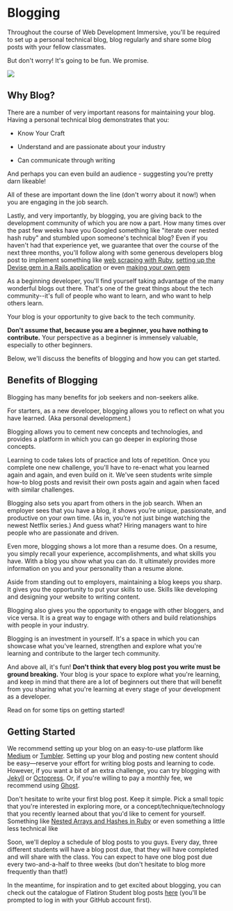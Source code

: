 # Blogging

Throughout the course of Web Development Immersive, you'll be required to set up a personal technical blog, blog regularly and share some blog posts with your fellow classmates. 

But don't worry! It's going to be fun. We promise. 

![](http://readme-pics.s3.amazonaws.com/cat_3.jpg)

## Why Blog?

There are a number of very important reasons for maintaining your blog. Having a personal technical blog demonstrates that you:

* Know Your Craft

* Understand and are passionate about your industry

* Can communicate through writing

And perhaps you can even build an audience - suggesting you’re pretty darn likeable!

All of these are important down the line (don't worry about it now!) when you are engaging in the job search. 

Lastly, and very importantly, by blogging, you are giving back to the development community of which you are now a part. How many times over the past few weeks have you Googled something like "iterate over nested hash ruby" and stumbled upon someone's technical blog? Even if you haven't had that experience yet, we guarantee that over the course of the next three months, you'll follow along with some generous developers blog post to implement something like [web scraping with Ruby](https://medium.com/@LindaHaviv/the-beginner-s-guide-scraping-in-ruby-cheat-sheet-c4f9c26d1b8c#.kkwe918o4), [setting up the Devise gem in a Rails application](https://medium.com/@sherriously/switching-from-standard-bcrypt-rails-authentication-to-devise-1fd0e910bdda#.fj8ckgksq) or even [making your own gem](http://www.thegreatcodeadventure.com/lets-make-a-gem/)

As a beginning developer, you'll find yourself taking advantage of the many wonderful blogs out there. That's one of the great things about the tech community--it's full of people who want to learn, and who want to help others learn. 

Your blog is your opportunity to give back to the tech community. 

**Don't assume that, because you are a beginner, you have nothing to contribute.** Your perspective as a beginner is immensely valuable, especially to other beginners. 

Below, we'll discuss the benefits of blogging and how you can get started. 

## Benefits of Blogging

Blogging has many benefits for job seekers and non-seekers alike.

For starters, as a new developer, blogging allows you to reflect on what you have learned. (Aka personal development.)

Blogging allows you to cement new concepts and technologies, and provides a platform in which you can go deeper in exploring those concepts. 

Learning to code takes lots of practice and lots of repetition. Once you complete one new challenge, you'll have to re-enact what you learned again and again, and even build on it. We've seen students write simple how-to blog posts and revisit their own posts again and again when faced with similar challenges. 

Blogging also sets you apart from others in the job search. When an employer sees that you have a blog, it shows you’re unique, passionate, and productive on your own time. (As in, you’re not just binge watching the newest Netflix series.) And guess what? Hiring managers want to hire people who are passionate and driven.

Even more, blogging shows a lot more than a resume does. On a resume, you simply recall your experience, accomplishments, and what skills you have. With a blog you show what you can do. It ultimately provides more information on you and your personality than a resume alone.

Aside from standing out to employers, maintaining a blog keeps you sharp. It gives you the opportunity to put your skills to use. Skills like developing and designing your website to writing content. 

Blogging also gives you the opportunity to engage with other bloggers, and vice versa. It is a great way to engage with others and build relationships with people in your industry.

Blogging is an investment in yourself. It's a space in which you can showcase what you've learned, strengthen and explore what you're learning and contribute to the larger tech community. 

And above all, it's fun! **Don't think that every blog post you write must be ground breaking.** Your blog is your space to explore what you're learning, and keep in mind that there are a lot of beginners out there that will benefit from you sharing what you're learning at every stage of your development as a developer. 

Read on for some tips on getting started!

## Getting Started

We recommend setting up your blog on an easy-to-use platform like [Medium](https://medium.com/) or [Tumbler](https://www.tumblr.com/). Setting up your blog and posting new content should be easy––reserve your effort for writing blog posts and learning to code. However, if you want a bit of an extra challenge, you can try blogging with [Jekyll](https://jekyllrb.com/) or [Octopress](http://octopress.org/). Or, if you're willing to pay a monthly fee, we recommend using [Ghost](https://ghost.org/). 

Don't hesitate to write your first blog post. Keep it simple. Pick a small topic that you're interested in exploring more, or a concept/technique/technology that you recently learned about that you'd like to cement for yourself. Something like [Nested Arrays and Hashes in Ruby](http://www.korenlc.com/nested-arrays-hashes-loops-in-ruby/) or even something a little less technical like 

Soon, we'll deploy a schedule of blog posts to you guys. Every day, three different students will have a blog post due, that they will have completed and will share with the class. You can expect to have one blog post due every two-and-a-half to three weeks (but don't hesitate to blog more frequently than that!)

In the meantime, for inspiration and to get excited about blogging, you can check out the catalogue of Flatiron Student blog posts [here](https://flatiron-blogger.herokuapp.com/posts) (you'll be prompted to log in with your GitHub account first). 




